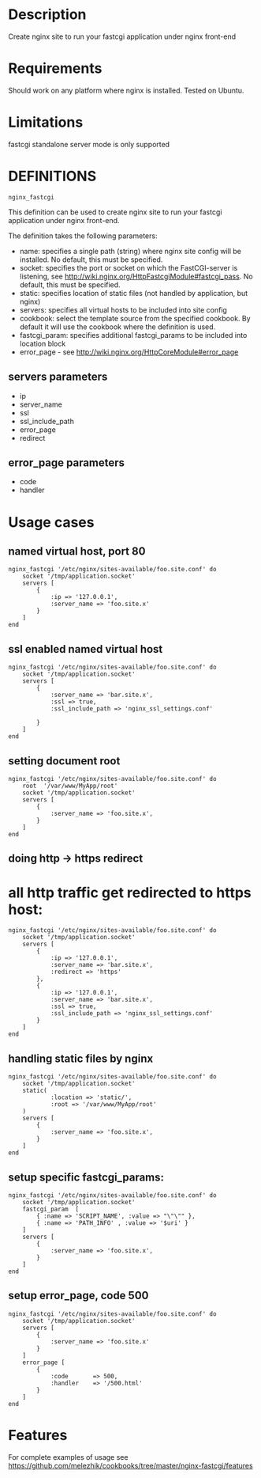 # Description
Create nginx site to run your fastcgi application under nginx front-end

# Requirements
Should work on any platform where nginx is installed. Tested on Ubuntu.

# Limitations
fastcgi standalone server mode is only supported

# DEFINITIONS
``nginx_fastcgi``

This definition can be used to create nginx site to run your fastcgi application under nginx front-end.
 
The definition takes the following parameters:
 
* name: specifies a single path (string) where nginx site config will be installed. No default, this must be specified.
* socket: specifies the port or socket on which the FastCGI-server is listening, see http://wiki.nginx.org/HttpFastcgiModule#fastcgi_pass. No default, this must be specified.
* static: specifies location of static files (not handled by application, but nginx)
* servers: specifies all virtual hosts to be included into site config
* cookbook: select the template source from the specified cookbook. By default it will use the cookbook where the definition is used.
* fastcgi_param: specifies additional fastcgi_params to be included into location block
* error_page - see http://wiki.nginx.org/HttpCoreModule#error_page

## servers parameters
* ip
* server_name
* ssl
* ssl_include_path
* error_page
* redirect

## error_page parameters
* code
* handler


# Usage cases

## named virtual host, port 80

    nginx_fastcgi '/etc/nginx/sites-available/foo.site.conf' do
        socket '/tmp/application.socket'
        servers [
            {
                :ip => '127.0.0.1',
                :server_name => 'foo.site.x'
            }
        ]
    end

## ssl enabled named virtual host
    
    nginx_fastcgi '/etc/nginx/sites-available/foo.site.conf' do
        socket '/tmp/application.socket'
        servers [
            {
                :server_name => 'bar.site.x',
                :ssl => true,
                :ssl_include_path => 'nginx_ssl_settings.conf'
                
            }
        ]
    end

## setting document root

    nginx_fastcgi '/etc/nginx/sites-available/foo.site.conf' do
        root  '/var/www/MyApp/root'
        socket '/tmp/application.socket'
        servers [
            {
                :server_name => 'foo.site.x',
            }
        ]
    end

## doing http -> https redirect

 # all http traffic get redirected to https host:
    
    nginx_fastcgi '/etc/nginx/sites-available/foo.site.conf' do
        socket '/tmp/application.socket'
        servers [
            {
                :ip => '127.0.0.1',
                :server_name => 'bar.site.x',
                :redirect => 'https'                
            },
            {
                :ip => '127.0.0.1',
                :server_name => 'bar.site.x',
                :ssl => true,
                :ssl_include_path => 'nginx_ssl_settings.conf'
            }
        ]
    end

## handling static files by nginx

    nginx_fastcgi '/etc/nginx/sites-available/foo.site.conf' do
        socket '/tmp/application.socket'
        static(
                :location => 'static/',
                :root => '/var/www/MyApp/root'
        )
        servers [
            {
                :server_name => 'foo.site.x',
            }
        ]
    end

## setup specific fastcgi_params:

    nginx_fastcgi '/etc/nginx/sites-available/foo.site.conf' do
        socket '/tmp/application.socket'
        fastcgi_param  [
            { :name => 'SCRIPT_NAME', :value => "\"\"" },
            { :name => 'PATH_INFO' , :value => '$uri' }
        ]
        servers [
            {
                :server_name => 'foo.site.x',
            }
        ]
    end

## setup error_page, code 500

    nginx_fastcgi '/etc/nginx/sites-available/foo.site.conf' do
        socket '/tmp/application.socket'
        servers [
            {
                :server_name => 'foo.site.x'
            }
        ]
        error_page [
            {
                :code       => 500,
                :handler    => '/500.html'
            }
        ]
    end

# Features
For complete examples of usage see https://github.com/melezhik/cookbooks/tree/master/nginx-fastcgi/features

